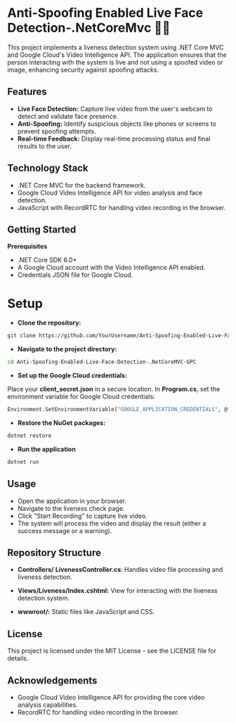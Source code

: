 # Anti-Spoofing Enabled Live Face Detection-.NetCoreMvc 🧑‍🦰

This project implements a liveness detection system using .NET Core MVC and Google Cloud's Video Intelligence API. The application ensures that the person interacting with the system is live and not using a spoofed video or image, enhancing security against spoofing attacks.

## Features
- **Live Face Detection:** Capture live video from the user's webcam to detect and validate face presence.
- **Anti-Spoofing:** Identify suspicious objects like phones or screens to prevent spoofing attempts.
- **Real-time Feedback:** Display real-time processing status and final results to the user.

## Technology Stack
- .NET Core MVC for the backend framework.
- Google Cloud Video Intelligence API for video analysis and face detection.
- JavaScript with RecordRTC for handling video recording in the browser.

## Getting Started

**Prerequisites**
- .NET Core SDK 6.0+
- A Google Cloud account with the Video Intelligence API enabled.
- Credentials JSON file for Google Cloud.

 # Setup
- **Clone the repository:**
```bash 
git clone https://github.com/YourUsername/Anti-Spoofing-Enabled-Live-Face-Detection-.NetCoreMVC-GPC.git
 ```

- **Navigate to the project directory:**
```bash
cd Anti-Spoofing-Enabled-Live-Face-Detection-.NetCoreMVC-GPC
```

- **Set up the Google Cloud credentials:**

Place your **client_secret.json** in a secure location.
In **Program.cs**, set the environment variable for Google Cloud credentials:
```bash
Environment.SetEnvironmentVariable("GOOGLE_APPLICATION_CREDENTIALS", @"path\to\client_secret.json");
```

- **Restore the NuGet packages:**
```bash
dotnet restore
```

- **Run the application**
```bash
dotnet run
```

## Usage
- Open the application in your browser.
- Navigate to the liveness check page.
- Click "Start Recording" to capture live video.
- The system will process the video and display the result (either a success message or a warning).

## Repository Structure

- **Controllers/**
**LivenessController.cs**: Handles video file processing and liveness detection.

- **Views/Liveness/Index.cshtml:** View for interacting with the liveness detection system.

- **wwwroot/:** Static files like JavaScript and CSS.

## License
This project is licensed under the MIT License - see the LICENSE file for details.

## Acknowledgements
- Google Cloud Video Intelligence API for providing the core video analysis capabilities.
- RecordRTC for handling video recording in the browser.

